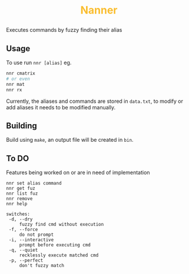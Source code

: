 
# <p style="text-align:center; color:#fabd2f">Nanner</p>
Executes commands by fuzzy finding their alias
## Usage

To use run `nnr [alias]` eg.
```bash
nnr cmatrix
# or even
nnr mat
nnr rx
```
Currently, the aliases and commands are stored in `data.txt`, to modify or add aliases it needs to be modified manually.


## Building 

Build using `make`, an output file will be created in `bin`.

## To DO

Features being worked on or are in need of implementation

```
nnr set alias command
nnr get fuz
nnr list fuz
nnr remove
nnr help

switches:
 -d, --dry
     fuzzy find cmd without execution
 -f, --force
     do not prompt
 -i, --interactive
     prompt before executing cmd
 -q, --quiet
     recklessly execute matched cmd
 -p, --perfect
     don't fuzzy match
```


